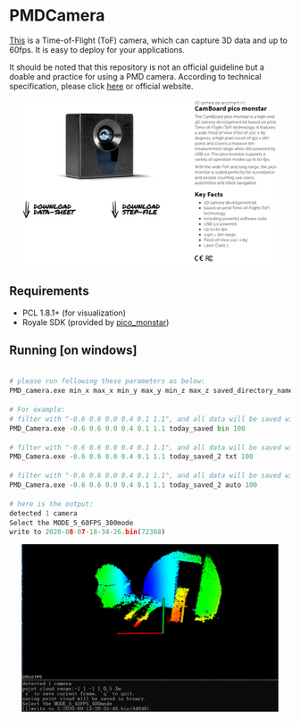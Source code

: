# PMDCamera

[This](https://pmdtec.com/picofamily/monstar/) is a Time-of-Flight (ToF) camera, which can capture 3D data and up to 60fps. It is easy to deploy for your applications. 

It should be noted that this repository is not an official guideline but a doable and practice for using a PMD camera. According to technical specification, please click [here](./specifications) or official website.

<p align="center">
  <img width="460" height="300" src="./images/pico_monstar.png">
</p>

## Requirements

- PCL 1.8.1+ (for visualization)
- Royale SDK (provided by [pico_monstar](https://pmdtec.com/picofamily/monstar/))

## Running [on windows]

``` python

# please run following these parameters as below:
PMD_camera.exe min_x max_x min_y max_y min_z max_z saved_directory_name saved_format[bin/txt/auto] interval_time(ms, only for auto)

# For example:
# filter with "-0.6 0.6 0.0 0.4 0.1 1.1", and all data will be saved with .bin, a format that is space saved. 100 is ignored
PMD_Camera.exe -0.6 0.6 0.0 0.4 0.1 1.1 today_saved bin 100

# filter with "-0.6 0.6 0.0 0.4 0.1 1.1", and all data will be saved with .txt, a format that can be readable by Notepad. 100 is ignored
PMD_Camera.exe -0.6 0.6 0.0 0.4 0.1 1.1 today_saved_2 txt 100

# filter with "-0.6 0.6 0.0 0.4 0.1 1.1", and all data will be saved with .txt and .bin per 100 milesecond.
PMD_Camera.exe -0.6 0.6 0.0 0.4 0.1 1.1 today_saved_2 auto 100

# here is the output:
detected 1 camera
Select the MODE_5_60FPS_300mode
write to 2020-08-07-18-34-26.bin(72368)
```

<p align="center">
  <img width="460" height="300" src="./images/sample.png">
</p>
